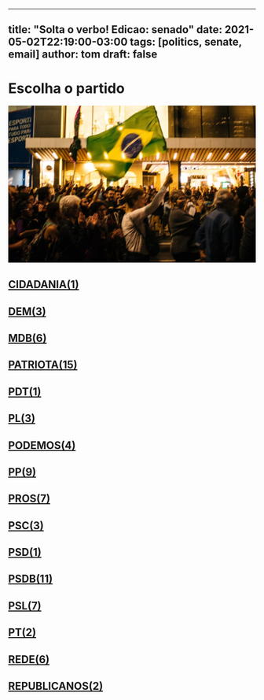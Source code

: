 
---
title: "Solta o verbo! Edicao: senado"
date: 2021-05-02T22:19:00-03:00
tags: [politics, senate, email]
author: tom
draft: false
---
<h1>Escolha o partido</h1>
<img src="/images/protest01.jpg" />
<h2><a href="mailto:sen.leilabarros@senado.leg.br,"> CIDADANIA(1) </a></h2><h2><a href="mailto:sen.alessandrovieira@senado.leg.br,sen.elizianegama@senado.leg.br,Sen.JaymeCampos@senado.leg.br,"> DEM(3) </a></h2><h2><a href="mailto:sen.rodrigopacheco@senado.leg.br,sen.chicorodrigues@senado.leg.br,sen.mariadocarmoalves@senado.leg.br,sen.davialcolumbre@senado.leg.br,sen.marcosrogerio@senado.leg.br,sen.jarbasvasconcelos@senado.leg.br,"> MDB(6) </a></h2><h2><a href="mailto:sen.fernandobezerracoelho@senado.leg.br,sen.luizcarlosdocarmo@senado.leg.br,sen.marcelocastro@senado.leg.br,sen.marciobittar@senado.leg.br,sen.eduardogomes@senado.leg.br,sen.darioberger@senado.leg.br,sen.jaderbarbalho@senado.leg.br,sen.confuciomoura@senado.leg.br,sen.nildagondim@senado.leg.br,sen.renancalheiros@senado.leg.br,sen.rosedefreitas@senado.leg.br,sen.simonetebet@senado.leg.br,sen.venezianovitaldorego@senado.leg.br,sen.eduardobraga@senado.leg.br,sen.flaviobolsonaro@senado.leg.br,"> PATRIOTA(15) </a></h2><h2><a href="mailto:sen.wevertonrocha@senado.leg.br,"> PDT(1) </a></h2><h2><a href="mailto:sen.acirgurgacz@senado.leg.br,sen.cidgomes@senado.leg.br,sen.wellingtonfagundes@senado.leg.br,"> PL(3) </a></h2><h2><a href="mailto:sen.carlosportinho@senado.leg.br,sen.jorginhomello@senado.leg.br,sen.romario@senado.leg.br,sen.reguffe@senado.leg.br,"> PODEMOS(4) </a></h2><h2><a href="mailto:sen.lasiermartins@senado.leg.br,sen.eduardogirao@senado.leg.br,sen.jorgekajuru@senado.leg.br,sen.styvensonvalentim@senado.leg.br,sen.marcosdoval@senado.leg.br,sen.flavioarns@senado.leg.br,sen.alvarodias@senado.leg.br,sen.oriovistoguimaraes@senado.leg.br, sen.elianenogueira@senado.leg.br,"> PP(9) </a></h2><h2><a href="mailto:sen.elmanoferrer@senado.leg.br,sen.mailzagomes@senado.leg.br,sen.katiaabreu@senado.leg.br,sen.luiscarlosheinze@senado.leg.br,sen.esperidiaoamin@senado.leg.br,sen.daniellaribeiro@senado.leg.br,sen.zenaidemaia@senado.leg.br,"> PROS(7) </a></h2><h2><a href="mailto:Sen.fernandocollor@senado.leg.br,sen.telmariomota@senado.leg.br,sen.zequinhamarinho@senado.leg.br,"> PSC(3) </a></h2><h2><a href="mailto:sen.nelsinhotrad@senado.leg.br,"> PSD(1) </a></h2><h2><a href="mailto:sen.antonioanastasia@senado.leg.br,sen.sergiopetecao@senado.leg.br,sen.carlosfavaro@senado.leg.br,sen.vanderlancardoso@senado.leg.br,sen.lucasbarreto@senado.leg.br,sen.angelocoronel@senado.leg.br,sen.carlosviana@senado.leg.br,sen.iraja@senado.leg.br,sen.ottoalencar@senado.leg.br,sen.omaraziz@senado.leg.br,sen.izalcilucas@senado.leg.br,"> PSDB(11) </a></h2><h2><a href="mailto:sen.robertorocha@senado.leg.br,sen.rodrigocunha@senado.leg.br,joseanibal@senador.leg.br,sen.maragabrilli@senado.leg.br,sen.pliniovalerio@senado.leg.br,sen.tassojereissati@senado.leg.br,sen.sorayathronicke@senado.leg.br,"> PSL(7) </a></h2><h2><a href="mailto:sen.giordano@senado.leg.br,sen.jaqueswagner@senado.leg.br,"> PT(2) </a></h2><h2><a href="mailto:sen.rogeriocarvalho@senado.leg.br,sen.jeanpaulprates@senado.leg.br,sen.paulorocha@senado.leg.br,sen.paulopaim@senado.leg.br,sen.humbertocosta@senado.leg.br,sen.randolferodrigues@senado.leg.br,"> REDE(6) </a></h2><h2><a href="mailto:sen.fabianocontarato@senado.leg.br,sen.meciasdejesus@senado.leg.br,"> REPUBLICANOS(2) </a></h2>
